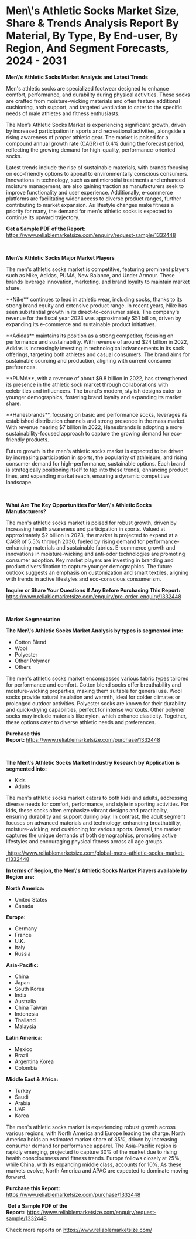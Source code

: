 <p><h1>Men\'s Athletic Socks Market Size, Share & Trends Analysis Report By Material, By Type, By End-user, By Region, And Segment Forecasts, 2024 - 2031</h1></p><p><strong>Men\'s Athletic Socks Market Analysis and Latest Trends</strong></p>
<p><p>Men's athletic socks are specialized footwear designed to enhance comfort, performance, and durability during physical activities. These socks are crafted from moisture-wicking materials and often feature additional cushioning, arch support, and targeted ventilation to cater to the specific needs of male athletes and fitness enthusiasts.</p><p>The Men’s Athletic Socks Market is experiencing significant growth, driven by increased participation in sports and recreational activities, alongside a rising awareness of proper athletic gear. The market is poised for a compound annual growth rate (CAGR) of 6.4% during the forecast period, reflecting the growing demand for high-quality, performance-oriented socks. </p><p>Latest trends include the rise of sustainable materials, with brands focusing on eco-friendly options to appeal to environmentally conscious consumers. Innovations in technology, such as antimicrobial treatments and enhanced moisture management, are also gaining traction as manufacturers seek to improve functionality and user experience. Additionally, e-commerce platforms are facilitating wider access to diverse product ranges, further contributing to market expansion. As lifestyle changes make fitness a priority for many, the demand for men's athletic socks is expected to continue its upward trajectory.</p></p>
<p><strong>Get a Sample PDF of the Report:&nbsp;</strong> <a href="https://www.reliablemarketsize.com/enquiry/request-sample/1332448?utm_campaign=1872&utm_medium=2&utm_source=Github&utm_content=ia&utm_term=31122024&utm_id=mens-athletic-socks">https://www.reliablemarketsize.com/enquiry/request-sample/1332448</a></p>
<p>&nbsp;</p>
<p><strong>Men\'s Athletic Socks Major Market Players</strong></p>
<p><p>The men's athletic socks market is competitive, featuring prominent players such as Nike, Adidas, PUMA, New Balance, and Under Armour. These brands leverage innovation, marketing, and brand loyalty to maintain market share.</p><p>**Nike** continues to lead in athletic wear, including socks, thanks to its strong brand equity and extensive product range. In recent years, Nike has seen substantial growth in its direct-to-consumer sales. The company's revenue for the fiscal year 2023 was approximately $51 billion, driven by expanding its e-commerce and sustainable product initiatives.</p><p>**Adidas** maintains its position as a strong competitor, focusing on performance and sustainability. With revenue of around $24 billion in 2022, Adidas is increasingly investing in technological advancements in its sock offerings, targeting both athletes and casual consumers. The brand aims for sustainable sourcing and production, aligning with current consumer preferences.</p><p>**PUMA**, with a revenue of about $9.8 billion in 2022, has strengthened its presence in the athletic sock market through collaborations with celebrities and influencers. The brand's modern, stylish designs cater to younger demographics, fostering brand loyalty and expanding its market share.</p><p>**Hanesbrands**, focusing on basic and performance socks, leverages its established distribution channels and strong presence in the mass market. With revenue nearing $7 billion in 2022, Hanesbrands is adopting a more sustainability-focused approach to capture the growing demand for eco-friendly products.</p><p>Future growth in the men's athletic socks market is expected to be driven by increasing participation in sports, the popularity of athleisure, and rising consumer demand for high-performance, sustainable options. Each brand is strategically positioning itself to tap into these trends, enhancing product lines, and expanding market reach, ensuring a dynamic competitive landscape.</p></p>
<p>&nbsp;</p>
<p><strong>What Are The Key Opportunities For Men\'s Athletic Socks Manufacturers?</strong></p>
<p><p>The men's athletic socks market is poised for robust growth, driven by increasing health awareness and participation in sports. Valued at approximately $2 billion in 2023, the market is projected to expand at a CAGR of 5.5% through 2030, fueled by rising demand for performance-enhancing materials and sustainable fabrics. E-commerce growth and innovations in moisture-wicking and anti-odor technologies are promoting consumer adoption. Key market players are investing in branding and product diversification to capture younger demographics. The future outlook suggests an emphasis on customization and smart textiles, aligning with trends in active lifestyles and eco-conscious consumerism.</p></p>
<p><strong>Inquire or Share Your Questions If Any Before Purchasing This Report:</strong> <a href="https://www.reliablemarketsize.com/enquiry/pre-order-enquiry/1332448?utm_campaign=1872&utm_medium=2&utm_source=Github&utm_content=ia&utm_term=31122024&utm_id=mens-athletic-socks">https://www.reliablemarketsize.com/enquiry/pre-order-enquiry/1332448</a></p>
<p>&nbsp;</p>
<p><strong>Market Segmentation</strong></p>
<p><strong>The Men\'s Athletic Socks Market Analysis by types is segmented into:</strong></p>
<p><ul><li>Cotton Blend</li><li>Wool</li><li>Polyester</li><li>Other Polymer</li><li>Others</li></ul></p>
<p><p>The men's athletic socks market encompasses various fabric types tailored for performance and comfort. Cotton blend socks offer breathability and moisture-wicking properties, making them suitable for general use. Wool socks provide natural insulation and warmth, ideal for colder climates or prolonged outdoor activities. Polyester socks are known for their durability and quick-drying capabilities, perfect for intense workouts. Other polymer socks may include materials like nylon, which enhance elasticity. Together, these options cater to diverse athletic needs and preferences.</p></p>
<p><strong>Purchase this Report:&nbsp;</strong><a href="https://www.reliablemarketsize.com/purchase/1332448?utm_campaign=1872&utm_medium=2&utm_source=Github&utm_content=ia&utm_term=31122024&utm_id=mens-athletic-socks">https://www.reliablemarketsize.com/purchase/1332448</a></p>
<p>&nbsp;</p>
<p><strong>The Men\'s Athletic Socks Market Industry Research by Application is segmented into:</strong></p>
<p><ul><li>Kids</li><li>Adults</li></ul></p>
<p><p>The men's athletic socks market caters to both kids and adults, addressing diverse needs for comfort, performance, and style in sporting activities. For kids, these socks often emphasize vibrant designs and practicality, ensuring durability and support during play. In contrast, the adult segment focuses on advanced materials and technology, enhancing breathability, moisture-wicking, and cushioning for various sports. Overall, the market captures the unique demands of both demographics, promoting active lifestyles and encouraging physical fitness across all age groups.</p></p>
<p><a href="https://www.reliablemarketsize.com/global-mens-athletic-socks-market-r1332448?utm_campaign=1872&utm_medium=2&utm_source=Github&utm_content=ia&utm_term=31122024&utm_id=mens-athletic-socks">&nbsp;https://www.reliablemarketsize.com/global-mens-athletic-socks-market-r1332448</a></p>
<p><strong>In terms of Region, the Men\'s Athletic Socks Market Players available by Region are:</strong></p>
<p>
    <p> <strong> North America: </strong>
        <ul>
            <li>United States</li>
            <li>Canada</li>
        </ul>
        </p> 
    <p> <strong> Europe: </strong>
        <ul>
            <li>Germany</li>
            <li>France</li>
            <li>U.K.</li>
            <li>Italy</li>
            <li>Russia</li>
        </ul>
        </p> 
    <p> <strong> Asia-Pacific: </strong>
        <ul>
            <li>China</li>
            <li>Japan</li>
            <li>South Korea</li>
            <li>India</li>
            <li>Australia</li>
            <li>China Taiwan</li>
            <li>Indonesia</li>
            <li>Thailand</li>
            <li>Malaysia</li>
        </ul>
        </p> 
    <p> <strong> Latin America: </strong>
        <ul>
            <li>Mexico</li>
            <li>Brazil</li>
            <li>Argentina Korea</li>
            <li>Colombia</li>
        </ul>
        </p> 
    <p> <strong> Middle East & Africa: </strong>
        <ul>
            <li>Turkey</li>
            <li>Saudi</li>
            <li>Arabia</li>
            <li>UAE</li>
            <li>Korea</li>
        </ul>
    </p>
    </p>
<p><p>The men's athletic socks market is experiencing robust growth across various regions, with North America and Europe leading the charge. North America holds an estimated market share of 35%, driven by increasing consumer demand for performance apparel. The Asia-Pacific region is rapidly emerging, projected to capture 30% of the market due to rising health consciousness and fitness trends. Europe follows closely at 25%, while China, with its expanding middle class, accounts for 10%. As these markets evolve, North America and APAC are expected to dominate moving forward.</p></p>
<p><strong>Purchase this Report: </strong><a href="https://www.reliablemarketsize.com/purchase/1332448?utm_campaign=1872&utm_medium=2&utm_source=Github&utm_content=ia&utm_term=31122024&utm_id=mens-athletic-socks">https://www.reliablemarketsize.com/purchase/1332448</a></p>
<p>&nbsp;<strong>Get a Sample PDF of the Report:&nbsp;&nbsp;</strong><a href="https://www.reliablemarketsize.com/enquiry/request-sample/1332448?utm_campaign=1872&utm_medium=2&utm_source=Github&utm_content=ia&utm_term=31122024&utm_id=mens-athletic-socks">https://www.reliablemarketsize.com/enquiry/request-sample/1332448</a></p>
<p><strong></strong></p>
<p>Check more reports on <a href="https://www.reliablemarketsize.com/?utm_campaign=1872&utm_medium=2&utm_source=Github&utm_content=ia&utm_term=31122024&utm_id=mens-athletic-socks">https://www.reliablemarketsize.com/</a></p>